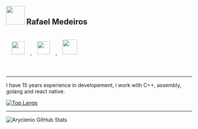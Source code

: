 ## <img src="https://raw.githubusercontent.com/alexnaiman/alexnaiman/master/resources/welcomeglitch.gif" width="50px" />  Rafael Medeiros<p align="center">
  <a href="https://www.linkedin.com/in/medeirosfalante/">
    <img src="https://raw.githubusercontent.com/alexnaiman/alexnaiman/master/resources/linkedin.webp"  width="35px" style="margin: 15px;" />
  </a>
  <a href="https://www.instagram.com/medeirosfalante/">
    <img src="https://raw.githubusercontent.com/alexnaiman/alexnaiman/master/resources/instagram.webp"  width="35px" style="margin: 15px;" />
  </a>
  <a href="https://medium.com/@medeirosfalante">
    <img src="https://user-images.githubusercontent.com/38620899/117998441-4995ae80-b31a-11eb-8b2d-77527cb8f054.png" width="40px" style="margin: 15px;" />
  </a>
</p>

<br>

--------------

I have 15 years experience in developement, i work with C++, assembly, golang and react native.

[![Top Langs](https://github-readme-stats.vercel.app/api/top-langs/?username=medeirosfalante)](https://github.com/medeirosfalante/github-readme-stats)




--------------

![Aryclenio GitHub Stats](https://github-readme-stats.vercel.app/api?username=medeirosfalante&show_icons=true) 
